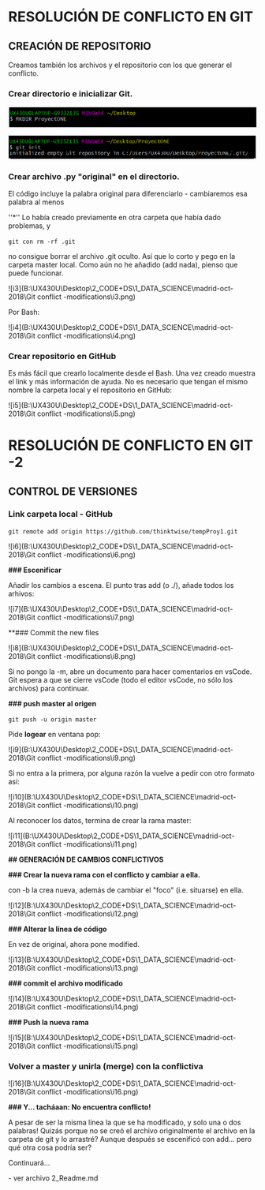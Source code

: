 # RESOLUCIÓN DE CONFLICTO EN GIT
## CREACIÓN DE REPOSITORIO
Creamos también los archivos y el repositorio con los que generar el conflicto. 

### Crear directorio e inicializar Git. 

![i1](Pictures\i1.png)

![i2](.\Pictures\i2.png)

### Crear archivo .py "original" en el directorio. 

El código incluye la palabra original para diferenciarlo - cambiaremos esa palabra al menos

''*'' Lo había creado previamente en otra carpeta que había dado problemas, y 

`git con rm -rf .git`  

no consigue borrar el archivo .git oculto. Así que lo corto y pego en la carpeta master local. Como aún no he añadido (add nada), pienso que puede funcionar.   

![i3](B:\UX430U\Desktop\2_CODE+DS\1_DATA_SCIENCE\madrid-oct-2018\Git conflict -modifications\i3.png)

Por Bash:

![i4](B:\UX430U\Desktop\2_CODE+DS\1_DATA_SCIENCE\madrid-oct-2018\Git conflict -modifications\i4.png)

### Crear repositorio en GitHub 
Es más fácil que crearlo localmente desde el Bash. Una vez creado muestra el link y más información de ayuda. No es necesario que tengan el mismo nombre la carpeta local y el repositorio en GitHub:

![i5](B:\UX430U\Desktop\2_CODE+DS\1_DATA_SCIENCE\madrid-oct-2018\Git conflict -modifications\i5.png)

# RESOLUCIÓN DE CONFLICTO EN GIT -2 
## CONTROL DE VERSIONES
### Link carpeta local - GitHub
`git remote add origin https://github.com/thinktwise/tempProy1.git`

![i6](B:\UX430U\Desktop\2_CODE+DS\1_DATA_SCIENCE\madrid-oct-2018\Git conflict -modifications\i6.png)

**### Escenificar**

Añadir los cambios a escena. El punto tras add (o ./), añade todos los arhivos:

 ![i7](B:\UX430U\Desktop\2_CODE+DS\1_DATA_SCIENCE\madrid-oct-2018\Git conflict -modifications\i7.png)



**### Commit the new files

![i8](B:\UX430U\Desktop\2_CODE+DS\1_DATA_SCIENCE\madrid-oct-2018\Git conflict -modifications\i8.png)

Si no pongo la -m, abre un documento para hacer comentarios en vsCode. Git espera a que se cierre vsCode (todo el editor vsCode, no sólo los archivos) para continuar. 

**### push master al origen**

`git push -u origin master`

Pide **logear** en ventana pop:

![i9](B:\UX430U\Desktop\2_CODE+DS\1_DATA_SCIENCE\madrid-oct-2018\Git conflict -modifications\i9.png)



Si no entra a la primera, por alguna razón la vuelve a pedir con otro formato así:

![i10](B:\UX430U\Desktop\2_CODE+DS\1_DATA_SCIENCE\madrid-oct-2018\Git conflict -modifications\i10.png)

Al reconocer los datos, termina de crear la rama master:

![i11](B:\UX430U\Desktop\2_CODE+DS\1_DATA_SCIENCE\madrid-oct-2018\Git conflict -modifications\i11.png)



**## GENERACIÓN DE CAMBIOS CONFLICTIVOS**

**### Crear la nueva rama con el conflicto y cambiar a ella.**

con -b la crea nueva, además de cambiar el "foco" (i.e. situarse) en ella. 

![i12](B:\UX430U\Desktop\2_CODE+DS\1_DATA_SCIENCE\madrid-oct-2018\Git conflict -modifications\i12.png)

**### Alterar la línea de código**

En vez de original, ahora pone modified.

![i13](B:\UX430U\Desktop\2_CODE+DS\1_DATA_SCIENCE\madrid-oct-2018\Git conflict -modifications\i13.png)

**### commit el archivo modificado**

![i14](B:\UX430U\Desktop\2_CODE+DS\1_DATA_SCIENCE\madrid-oct-2018\Git conflict -modifications\i14.png)

**### Push la nueva rama**

![i15](B:\UX430U\Desktop\2_CODE+DS\1_DATA_SCIENCE\madrid-oct-2018\Git conflict -modifications\i15.png)



### Volver a master y unirla (merge) con la conflictiva

![i16](B:\UX430U\Desktop\2_CODE+DS\1_DATA_SCIENCE\madrid-oct-2018\Git conflict -modifications\i16.png)

**### Y... tacháaan: No encuentra conflicto!** 

A pesar de ser la misma línea la que se ha modificado, y solo una o dos palabras! Quizás porque no se creó el archivo originalmente el archivo en la carpeta de git y lo arrastré? Aunque después se escenificó con add... pero qué otra cosa podría ser?

Continuará... 

\- ver archivo 2_Readme.md

 
